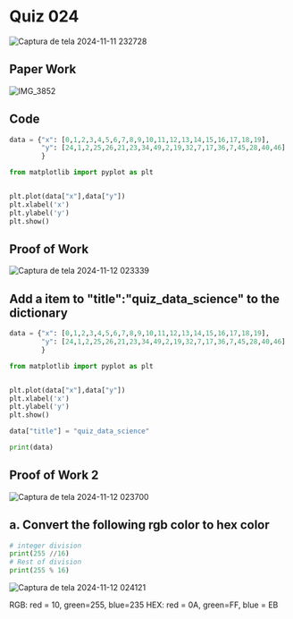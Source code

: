# Quiz 024

![Captura de tela 2024-11-11 232728](https://github.com/user-attachments/assets/7797bdb2-a9ed-4f3e-ac93-d5929dd571f4)


## Paper Work

![IMG_3852](https://github.com/user-attachments/assets/88307687-6199-482a-bda5-c6ac85b243a7)

## Code

```py
data = {"x": [0,1,2,3,4,5,6,7,8,9,10,11,12,13,14,15,16,17,18,19],
        "y": [24,1,2,25,26,21,23,34,49,2,19,32,7,17,36,7,45,28,40,46]
        }

from matplotlib import pyplot as plt


plt.plot(data["x"],data["y"])
plt.xlabel('x')
plt.ylabel('y')
plt.show()

```

## Proof of Work

![Captura de tela 2024-11-12 023339](https://github.com/user-attachments/assets/d7105690-bc1b-4a62-b4f4-38471769609e)

## Add a item to "title":"quiz_data_science" to the dictionary

```py
data = {"x": [0,1,2,3,4,5,6,7,8,9,10,11,12,13,14,15,16,17,18,19],
        "y": [24,1,2,25,26,21,23,34,49,2,19,32,7,17,36,7,45,28,40,46]
        }

from matplotlib import pyplot as plt


plt.plot(data["x"],data["y"])
plt.xlabel('x')
plt.ylabel('y')
plt.show()

data["title"] = "quiz_data_science"

print(data)
```

## Proof of Work 2

![Captura de tela 2024-11-12 023700](https://github.com/user-attachments/assets/01160c6c-ab51-491a-9755-6f86b6dd8aa8)

## a. Convert the following rgb color to hex color

```py
# integer division
print(255 //16)
# Rest of division
print(255 % 16)
```
![Captura de tela 2024-11-12 024121](https://github.com/user-attachments/assets/6f980c64-dda7-4491-b5b7-4bba4e275c59)

RGB: red = 10, green=255, blue=235
HEX: red = 0A, green=FF, blue = EB
